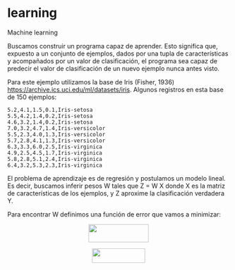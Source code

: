 # learning
Machine learning

Buscamos construir un programa capaz de aprender. Esto significa que, expuesto a un conjunto de ejemplos, dados por una tupla de características y acompañados por un valor de clasificación, el programa sea capaz de predecir el valor de clasificación de un nuevo ejemplo nunca antes visto.

Para este ejemplo utilizamos la base de Iris (Fisher, 1936) https://archive.ics.uci.edu/ml/datasets/iris. Algunos registros en esta base de 150 ejemplos:

    5.2,4.1,1.5,0.1,Iris-setosa
    5.5,4.2,1.4,0.2,Iris-setosa
    4.6,3.2,1.4,0.2,Iris-setosa
    7.0,3.2,4.7,1.4,Iris-versicolor
    5.5,2.3,4.0,1.3,Iris-versicolor
    5.7,2.8,4.1,1.3,Iris-versicolor
    6.3,3.3,6.0,2.5,Iris-virginica
    4.9,2.5,4.5,1.7,Iris-virginica
    5.8,2.8,5.1,2.4,Iris-virginica
    6.4,3.2,5.3,2.3,Iris-virginica

El problema de aprendizaje es de regresión y postulamos un modelo lineal. Es decir, buscamos inferir pesos W tales que Z = W X donde X es la matriz de características de los ejemplos, y Z aproxime la clasificación verdadera Y.

Para encontrar W definimos una función de error que vamos a minimizar:

<p align="center"><img src="/tex/2196a0cd525cc946fd0cec03f6e31d49.svg?invert_in_darkmode&sanitize=true" align=middle width=136.58967959999998pt height=41.10931275pt/></p>

<p align="center"><img src="/tex/f3466d3afcae760dd66a758161883f45.svg?invert_in_darkmode&sanitize=true" align=middle width=120.24380609999999pt height=32.990165999999995pt/></p>


